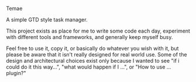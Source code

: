 Temae

A simple GTD style task manager.

This project exists as place for me to write some code each day, experiment with different tools and frameworks, and generally keep myself busy.

Feel free to use it, copy it, or basically do whatever you wish with it, but please be aware that it isn't really designed for real world use. Some of the design and architectural choices exist only because I wanted to see "if i could do it this way...", "what would happen if I ...", or "How to use ... plugin?"
